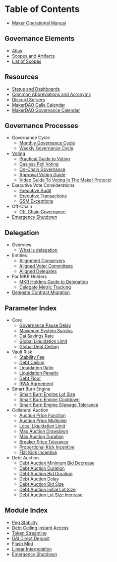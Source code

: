 # Table of Contents

* [Maker Operational Manual](README.md)

## Governance Elements
  * [Atlas](governance/atlas.md)
  * [Scopes and Artifacts](governance/scopes-and-artifacts.md)
  * [List of Scopes](governance/list-of-scopes.md)
  
## Resources
  * [Status and Dashboards](protocol-status/protocol-and-dao-status.md)
  * [Common Abbreviations and Acronyms](protocol-status/acronyms.md)
  * [Discord Servers](misc/discords.md)
  * [MakerDAO Calls Calendar](protocol-status/calls-calendar.md)
  * [MakerDAO Governance Calendar](protocol-status/governance-calendar.md)

## Governance Processes
* Governance Cycle
  * [Monthly Governance Cycle](governance/monthly-governance-cycle.md)
  * [Weekly Governance Cycle](governance/weekly-governance-cycle.md)
* [Voting](governance/voting-in-makerdao.md)
  * [Practical Guide to Voting](governance/practical-guide-voting.md)
  * [Gasless Poll Voting](governance/gasless-poll-voting.md)
  * [On-Chain Governance](governance/on-chain-governance.md)
  * [Approval Voting Guide](governance/approval-voting-guide.md)
  * [Video Guide To Voting In The Maker Protocol](governance/how-to-vote.md)
* Executive Vote Considerations
  * [Executive Audit](governance/executive-audit.md)
  * [Executive Transactions](governance/executive-transaction-verification.md)
  * [GSM Exceptions](governance/gsm-exceptions.md)
* Off-Chain
  * [Off-Chain Governance](governance/off-chain-governance.md)
 * [Emergency Shutdown](governance/emergency-shutdown.md)  

## Delegation
* Overview
  * [What is delegation](delegation/what-is-delegation.md)
* Entities
  * [Alignment Conservers](delegation/alignment-conservers.md)
  * [Aligned Voter Committees](delegation/avc.md)
  * [Aligned Delegates](delegation/aligned-delegates.md) 
* For MKR Holders
  * [MKR Holders Guide to Delegation](delegation/mkr-holder-guide.md)
  * [Delegate Metric Tracking](delegation/delegate-metric-tracking.md)
* [Delegate Contract Migration](delegation/delegate-expiration.md)
  
## Parameter Index

* Core
  * [Governance Pause Delay](parameter-index/core/param-gsm-pause-delay.md)
  * [Maximum System Surplus](parameter-index/core/param-system-surplus-buffer.md)
  * [Dai Savings Rate](parameter-index/core/param-dai-savings-rate.md)
  * [Global Liquidation Limit](parameter-index/core/param-global-liquidation-limit.md)
  * [Global Debt Ceiling](parameter-index/core/param-global-debt-ceiling.md)
* Vault Risk
  * [Stability Fee](parameter-index/vault-risk/param-stability-fee.md)
  * [Debt Ceiling](parameter-index/vault-risk/param-debt-ceiling.md)
  * [Liquidation Ratio](parameter-index/vault-risk/param-liquidation-ratio.md)
  * [Liquidation Penalty](parameter-index/vault-risk/param-liquidation-penalty.md)
  * [Debt Floor](parameter-index/vault-risk/param-debt-floor.md)
  * [RWA Agreement](parameter-index/vault-risk/param-rwa-agreement.md)
* Smart Burn Engine
  * [Smart Burn Engine Lot Size](parameter-index/surplus-auction/param-surplus-lot-size.md)
  * [Smart Burn Engine Cooldown](parameter-index/surplus-auction/param-surplus-cooldown.md)
  * [Smart Burn Engine Slippage Tolerance](parameter-index/surplus-auction/param-surplus-slippage-tolerance.md)
* Collateral Auction
  * [Auction Price Function](parameter-index/collateral-auction/param-auction-price-function.md)
  * [Auction Price Multiplier](parameter-index/collateral-auction/param-auction-price-multiplier.md)
  * [Local Liquidation Limit](parameter-index/collateral-auction/param-local-liquidation-limit.md)
  * [Max Auction Drawdown](parameter-index/collateral-auction/param-max-auction-drawdown.md)
  * [Max Auction Duration](parameter-index/collateral-auction/param-max-auction-duration.md)
  * [Breaker Price Tolerance](parameter-index/collateral-auction/param-breaker-price-tolerance.md)
  * [Proportional Kick Incentive](parameter-index/collateral-auction/param-proportional-kick-incentive.md)
  * [Flat Kick Incentive](parameter-index/collateral-auction/param-flat-kick-incentive.md)
* Debt Auction
  * [Debt Auction Minimum Bid Decrease](parameter-index/debt-auction/param-min-bid-decrease-flop.md)
  * [Debt Auction Duration](parameter-index/debt-auction/param-auction-duration-flop.md)
  * [Debt Auction Bid Duration](parameter-index/debt-auction/param-bid-duration-flop.md)
  * [Debt Auction Delay](parameter-index/debt-auction/param-debt-auction-delay.md)
  * [Debt Auction Bid Size](parameter-index/debt-auction/param-bid-size.md)
  * [Debt Auction Initial Lot Size](parameter-index/debt-auction/param-initial-lot-size.md)
  * [Debt Auction Lot Size Increase](parameter-index/debt-auction/param-lot-size-increase.md)


## Module Index
* [Peg Stability](module-index/module-psm.md)
* [Debt Ceiling Instant Access](module-index/module-dciam.md)
* [Token Streaming](module-index/module-token-streaming.md)
* [DAI Direct Deposit](module-index/module-dai-direct-deposit.md)
* [Flash Mint](module-index/module-flash-mint-module.md)
* [Linear Interpolation](module-index/module-lerp.md)
* [Emergency Shutdown](module-index/module-emergency-shutdown.md)
